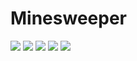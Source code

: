 # Minesweeper
![](https://tokei.rs/b1/github/Fritzist/Minesweeper)
![](https://tokei.rs/b1/github/Fritzist/Minesweeper?category=blanks)
![](https://tokei.rs/b1/github/Fritzist/Minesweeper?category=code)
![](https://tokei.rs/b1/github/Fritzist/Minesweeper?category=comments)
![](https://tokei.rs/b1/github/Fritzist/Minesweeper?category=files)